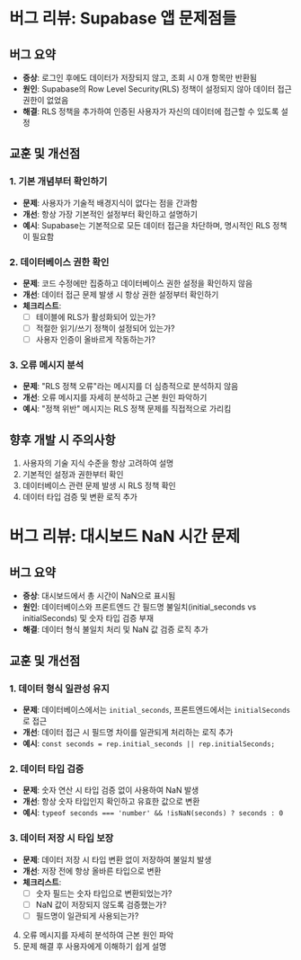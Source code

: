 # 버그 리뷰: Supabase 앱 문제점들

## 버그 요약
- **증상**: 로그인 후에도 데이터가 저장되지 않고, 조회 시 0개 항목만 반환됨
- **원인**: Supabase의 Row Level Security(RLS) 정책이 설정되지 않아 데이터 접근 권한이 없었음
- **해결**: RLS 정책을 추가하여 인증된 사용자가 자신의 데이터에 접근할 수 있도록 설정

## 교훈 및 개선점

### 1. 기본 개념부터 확인하기
- **문제**: 사용자가 기술적 배경지식이 없다는 점을 간과함
- **개선**: 항상 가장 기본적인 설정부터 확인하고 설명하기
- **예시**: Supabase는 기본적으로 모든 데이터 접근을 차단하며, 명시적인 RLS 정책이 필요함

### 2. 데이터베이스 권한 확인
- **문제**: 코드 수정에만 집중하고 데이터베이스 권한 설정을 확인하지 않음
- **개선**: 데이터 접근 문제 발생 시 항상 권한 설정부터 확인하기
- **체크리스트**: 
  - [ ] 테이블에 RLS가 활성화되어 있는가?
  - [ ] 적절한 읽기/쓰기 정책이 설정되어 있는가?
  - [ ] 사용자 인증이 올바르게 작동하는가?

### 3. 오류 메시지 분석
- **문제**: "RLS 정책 오류"라는 메시지를 더 심층적으로 분석하지 않음
- **개선**: 오류 메시지를 자세히 분석하고 근본 원인 파악하기
- **예시**: "정책 위반" 메시지는 RLS 정책 문제를 직접적으로 가리킴

## 향후 개발 시 주의사항
1. 사용자의 기술 지식 수준을 항상 고려하여 설명
2. 기본적인 설정과 권한부터 확인
3. 데이터베이스 관련 문제 발생 시 RLS 정책 확인
4. 데이터 타입 검증 및 변환 로직 추가

# 버그 리뷰: 대시보드 NaN 시간 문제

## 버그 요약
- **증상**: 대시보드에서 총 시간이 NaN으로 표시됨
- **원인**: 데이터베이스와 프론트엔드 간 필드명 불일치(initial_seconds vs initialSeconds) 및 숫자 타입 검증 부재
- **해결**: 데이터 형식 불일치 처리 및 NaN 값 검증 로직 추가

## 교훈 및 개선점

### 1. 데이터 형식 일관성 유지
- **문제**: 데이터베이스에서는 `initial_seconds`, 프론트엔드에서는 `initialSeconds`로 접근
- **개선**: 데이터 접근 시 필드명 차이를 일관되게 처리하는 로직 추가
- **예시**: `const seconds = rep.initial_seconds || rep.initialSeconds;`

### 2. 데이터 타입 검증
- **문제**: 숫자 연산 시 타입 검증 없이 사용하여 NaN 발생
- **개선**: 항상 숫자 타입인지 확인하고 유효한 값으로 변환
- **예시**: `typeof seconds === 'number' && !isNaN(seconds) ? seconds : 0`

### 3. 데이터 저장 시 타입 보장
- **문제**: 데이터 저장 시 타입 변환 없이 저장하여 불일치 발생
- **개선**: 저장 전에 항상 올바른 타입으로 변환
- **체크리스트**:
  - [ ] 숫자 필드는 숫자 타입으로 변환되었는가?
  - [ ] NaN 값이 저장되지 않도록 검증했는가?
  - [ ] 필드명이 일관되게 사용되는가?
4. 오류 메시지를 자세히 분석하여 근본 원인 파악
5. 문제 해결 후 사용자에게 이해하기 쉽게 설명
